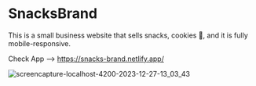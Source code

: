 # SnacksBrand

This is a small business website that sells snacks, cookies 🍪, and it is fully mobile-responsive.

Check App --> https://snacks-brand.netlify.app/

![screencapture-localhost-4200-2023-12-27-13_03_43](https://github.com/sanuja-gayantha/Snacks-brand/assets/52665243/a83e78b4-13b8-4031-9665-70d59a00bc10)

